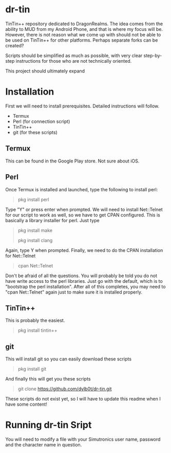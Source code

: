 # dr-tin
TinTin++ repository dedicated to DragonRealms. The idea comes from the ability to MUD from my Android Phone, and that is where my focus will be. However, there is not reason what we come up with should not be able to be used on TinTin++ for other platforms. Perhaps separate forks can be created?

Scripts should be simplified as much as possible, with very clear step-by-step instructions for those who are not technically oriented.

This project should ultimately expand

# Installation
First we will need to install prerequisites. Detailed instructions will follow.
- Termux
- Perl (for connection script)
- TinTin++
- git (for these scripts)

## Termux
This can be found in the Google Play store. Not sure about iOS.

## Perl
Once Termux is installed and launched, type the following to install perl:
> pkg install perl

Type "Y" or press enter when prompted.
We will need to install Net::Telnet for our script to work as well, so we have to get CPAN configured. This is basically a library installer for perl. Just type
> pkg install make
>
> pkg install clang

Again, type Y when prompted.
Finally, we need to do the CPAN installation for Net::Telnet
> cpan Net::Telnet

Don't be afraid of all the questions. You will probably be told you do not have write access to the perl libraries. Just go with the default, which is to "bootstrap the perl installation".
After all of this completes, you may need to "cpan Net::Telnet" again just to make sure it is installed properly.

## TinTin++
This is probably the easiest. 
> pkg install tintin++

## git
This will install git so you can easily download these scripts
> pkg install git

And finally this will get you these scripts
> git clone https://github.com/dylb0t/dr-tin.git

These scripts do not exist yet, so I will have to update this readme when I have some content!

# Running dr-tin Sript
You will need to modify a file with your Simutronics user name, password and the character name in question.




